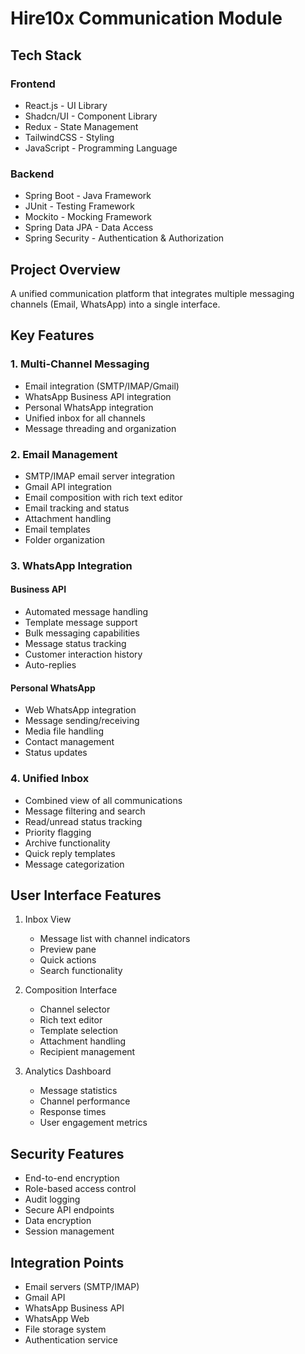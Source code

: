 # Hire10x Communication Module

## Tech Stack

### Frontend
- React.js - UI Library
- Shadcn/UI - Component Library
- Redux - State Management
- TailwindCSS - Styling
- JavaScript - Programming Language

### Backend
- Spring Boot - Java Framework
- JUnit - Testing Framework
- Mockito - Mocking Framework
- Spring Data JPA - Data Access
- Spring Security - Authentication & Authorization

## Project Overview
A unified communication platform that integrates multiple messaging channels (Email, WhatsApp) into a single interface.

## Key Features

### 1. Multi-Channel Messaging
- Email integration (SMTP/IMAP/Gmail)
- WhatsApp Business API integration
- Personal WhatsApp integration
- Unified inbox for all channels
- Message threading and organization

### 2. Email Management
- SMTP/IMAP email server integration
- Gmail API integration
- Email composition with rich text editor
- Email tracking and status
- Attachment handling
- Email templates
- Folder organization

### 3. WhatsApp Integration
#### Business API
- Automated message handling
- Template message support
- Bulk messaging capabilities
- Message status tracking
- Customer interaction history
- Auto-replies

#### Personal WhatsApp
- Web WhatsApp integration
- Message sending/receiving
- Media file handling
- Contact management
- Status updates

### 4. Unified Inbox
- Combined view of all communications
- Message filtering and search
- Read/unread status tracking
- Priority flagging
- Archive functionality
- Quick reply templates
- Message categorization

## User Interface Features
1. Inbox View
   - Message list with channel indicators
   - Preview pane
   - Quick actions
   - Search functionality
   
2. Composition Interface
   - Channel selector
   - Rich text editor
   - Template selection
   - Attachment handling
   - Recipient management

3. Analytics Dashboard
   - Message statistics
   - Channel performance
   - Response times
   - User engagement metrics

## Security Features
- End-to-end encryption
- Role-based access control
- Audit logging
- Secure API endpoints
- Data encryption
- Session management

## Integration Points
- Email servers (SMTP/IMAP)
- Gmail API
- WhatsApp Business API
- WhatsApp Web
- File storage system
- Authentication service

